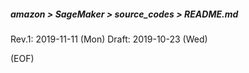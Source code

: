 ##### amazon > SageMaker > source_codes > README.md
Rev.1: 2019-11-11 (Mon)
Draft: 2019-10-23 (Wed)


(EOF)
